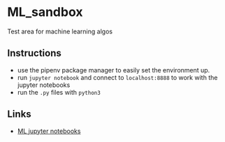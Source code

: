 # ML_sandbox
Test area for machine learning algos

## Instructions
* use the pipenv package manager to easily set the environment up.
* run `jupyter notebook` and connect to `localhost:8888` to work with the jupyter notebooks
* run the `.py` files with `python3`

## Links
* [ML jupyter notebooks](https://github.com/ageron/handson-ml)
